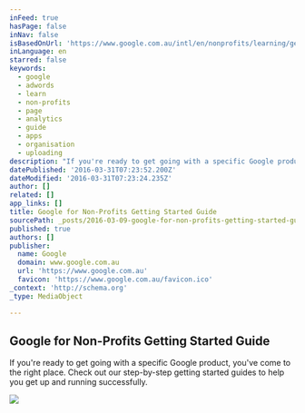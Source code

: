 ```yaml
---
inFeed: true
hasPage: false
inNav: false
isBasedOnUrl: 'https://www.google.com.au/intl/en/nonprofits/learning/getting-started.html'
inLanguage: en
starred: false
keywords:
  - google
  - adwords
  - learn
  - non-profits
  - page
  - analytics
  - guide
  - apps
  - organisation
  - uploading
description: "If you're ready to get going with a specific Google product, you've come to the right place. Check out our step-by-step getting started guides to help you get up and running successfully."
datePublished: '2016-03-31T07:23:52.200Z'
dateModified: '2016-03-31T07:23:24.235Z'
author: []
related: []
app_links: []
title: Google for Non-Profits Getting Started Guide
sourcePath: _posts/2016-03-09-google-for-non-profits-getting-started-guide.md
published: true
authors: []
publisher:
  name: Google
  domain: www.google.com.au
  url: 'https://www.google.com.au'
  favicon: 'https://www.google.com.au/favicon.ico'
_context: 'http://schema.org'
_type: MediaObject

---
```

<article style=""><h1>Google for Non-Profits Getting Started Guide</h1><p>If you're ready to get going with a specific Google product, you've come to the right place. Check out our step-by-step getting started guides to help you get up and running successfully.</p><img src="https://s3-us-west-2.amazonaws.com/the-grid-img/p/9056a68ec4681ba9e9373b4f3ac9f32cd5860380.png" /></article>